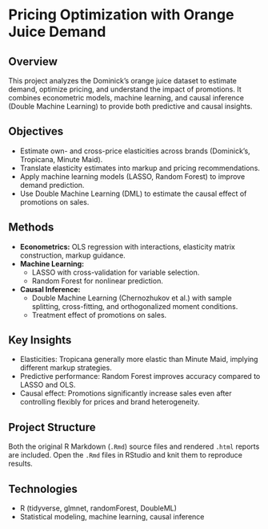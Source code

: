 # Pricing Optimization with Orange Juice Demand

## Overview
This project analyzes the Dominick’s orange juice dataset to estimate demand, optimize pricing, and understand the impact of promotions. It combines econometric models, machine learning, and causal inference (Double Machine Learning) to provide both predictive and causal insights.

## Objectives
- Estimate own- and cross-price elasticities across brands (Dominick’s, Tropicana, Minute Maid).
- Translate elasticity estimates into markup and pricing recommendations.
- Apply machine learning models (LASSO, Random Forest) to improve demand prediction.
- Use Double Machine Learning (DML) to estimate the causal effect of promotions on sales.

## Methods
- **Econometrics:** OLS regression with interactions, elasticity matrix construction, markup guidance.
- **Machine Learning:**
  - LASSO with cross-validation for variable selection.
  - Random Forest for nonlinear prediction.
- **Causal Inference:**
  - Double Machine Learning (Chernozhukov et al.) with sample splitting, cross-fitting, and orthogonalized moment conditions.
  - Treatment effect of promotions on sales.

## Key Insights
- Elasticities: Tropicana generally more elastic than Minute Maid, implying different markup strategies.
- Predictive performance: Random Forest improves accuracy compared to LASSO and OLS.
- Causal effect: Promotions significantly increase sales even after controlling flexibly for prices and brand heterogeneity.

## Project Structure
Both the original R Markdown (`.Rmd`) source files and rendered `.html` reports are included.
Open the `.Rmd` files in RStudio and knit them to reproduce results.

## Technologies
- R (tidyverse, glmnet, randomForest, DoubleML)
- Statistical modeling, machine learning, causal inference
